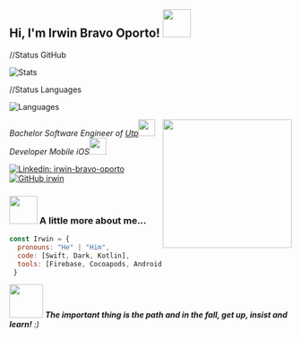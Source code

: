 
<h2> Hi, I'm Irwin Bravo Oporto! <img src="https://media.giphy.com/media/LXRBO59pLq91n2Ktdu/giphy.gif" width="50"></h2>

//Status GitHub

![Stats](https://github-readme-stats.vercel.app/api?username=IrwinBravoOporto&count_private=true&show_icons=true&include_all_commits=true&hide=contribs&theme=dark)

//Status Languages

![Languages](https://github-readme-stats.vercel.app/api/top-langs/?username=IrwinBravoOporto&count_private=true&layout=compact&theme=dark)


<img align='right' src="https://media.giphy.com/media/BlKHVUekFkvEiHaua7/giphy.gif" width="230">
<p><em>Bachelor Software Engineer of <a href="https://www.utp.edu.pe/">Utp</a><img src="https://media.giphy.com/media/A8oGuqnB7g0xbi6MOj/giphy.gif" width="30"></br>Developer Mobile iOS<a></a><img src="https://media.giphy.com/media/WUlplcMpOCEmTGBtBW/giphy.gif" width="30"> 
</em></p>

[![Linkedin: irwin-bravo-oporto](https://img.shields.io/badge/-irwin-blue?style=flat-square&logo=Linkedin&logoColor=white&link=https://www.linkedin.com/in/irwinbravooporto/)](https://www.linkedin.com/in/irwinbravooporto/)
[![GitHub irwin](https://img.shields.io/github/followers/IrwinBravoOporto?label=follow&style=social)](https://github.com/IrwinBravoOporto)

### <img src="https://media.giphy.com/media/kaoMhgpBBxNSN4yzL1/giphy.gif" width="50"> A little more about me... 

```javascript
const Irwin = {
  pronouns: "He" | "Him",
  code: [Swift, Dark, Kotlin],
  tools: [Firebase, Cocoapods, AndroidStudio,Xcode, Git],
 }
```
<img src="https://media.giphy.com/media/WDoKnZsZrFYw8/giphy.gif" width="60"> <em><b>The important thing is the path and in the fall, get up, insist and learn!</b> :)</em>

